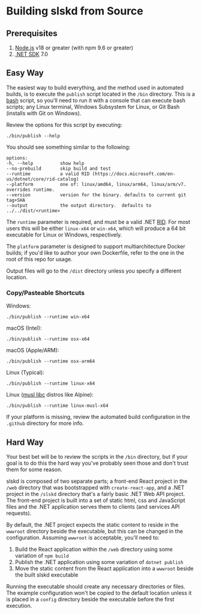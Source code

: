 # Building slskd from Source

## Prerequisites

1. [Node.js](https://nodejs.org/en/download/current) v18 or greater (with npm 9.6 or greater)
1. [.NET SDK](https://dotnet.microsoft.com/en-us/download) 7.0

## Easy Way

The easiest way to build everything, and the method used in automated builds, is to execute the `publish` script located in the `/bin` directory.  This is a [bash](https://www.gnu.org/software/bash/) script, so you'll need to run it with a console that can execute bash scripts; any Linux terminal, Windows Subsystem for Linux, or Git Bash (installs with Git on Windows).

Review the options for this script by executing:

```
./bin/publish --help
```

You should see something similar to the following:

```
options:
-h, --help          show help
--no-prebuild       skip build and test
--runtime           a valid RID (https://docs.microsoft.com/en-us/dotnet/core/rid-catalog)
--platform          one of: linux/amd64, linux/arm64, linux/arm/v7.  overrides runtime.
--version           version for the binary. defaults to current git tag+SHA
--output            the output directory.  defaults to ../../dist/<runtime>
```

The `runtime` parameter is required, and must be a valid .NET [RID](https://docs.microsoft.com/en-us/dotnet/core/rid-catalog).  For most users this will be either `linux-x64` or `win-x64`, which will produce a 64 bit executable for Linux or Windows, respectively.

The `platform` parameter is designed to support multiarchitecture Docker builds; if you'd like to author your own Dockerfile, refer to the one in the root of this repo for usage.

Output files will go to the `/dist` directory unless you specify a different location.

### Copy/Pasteable Shortcuts

Windows:

```
./bin/publish --runtime win-x64
```

macOS (Intel):

```
./bin/publish --runtime osx-x64
```

macOS (Apple/ARM):

```
./bin/publish --runtime osx-arm64
```

Linux (Typical):

```
./bin/publish --runtime linux-x64
```

Linux ([musl libc](https://wiki.musl-libc.org/projects-using-musl) distros like Alpine):

```
./bin/publish --runtime linux-musl-x64
```

If your platform is missing, review the automated build configuration in the `.github` directory for more info.

## Hard Way

Your best bet will be to review the scripts in the `/bin` directory, but if your goal is to do this the hard way you've probably seen those and don't trust them for some reason.

slskd is composed of two separate parts; a front-end React project in the `/web` directory that was bootstrapped with `create-react-app`, and a .NET project in the `/slskd` directory that's a fairly basic .NET Web API project.  The front-end project is built into a set of static html, css and JavaScript files and the .NET application serves them to clients (and services API requests).

By default, the .NET project expects the static content to reside in the `wwwroot` directory beside the executable, but this can be changed in the configuration.  Assuming `wwwroot` is acceptable, you'll need to:

1. Build the React application within the `/web` directory using some variation of `npm build`
1. Publish the .NET application using some variation of `dotnet publish`
1. Move the static content from the React application into a `wwwroot` beside the built slskd executable

Running the executable should create any necessary directories or files.  The example configuration won't be copied to the default location unless it is placed in a `config` directory beside the executable before the first execution.